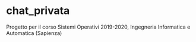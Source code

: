 # chat_privata
Progetto per il corso Sistemi Operativi 2019-2020, Ingegneria Informatica e Automatica (Sapienza)
